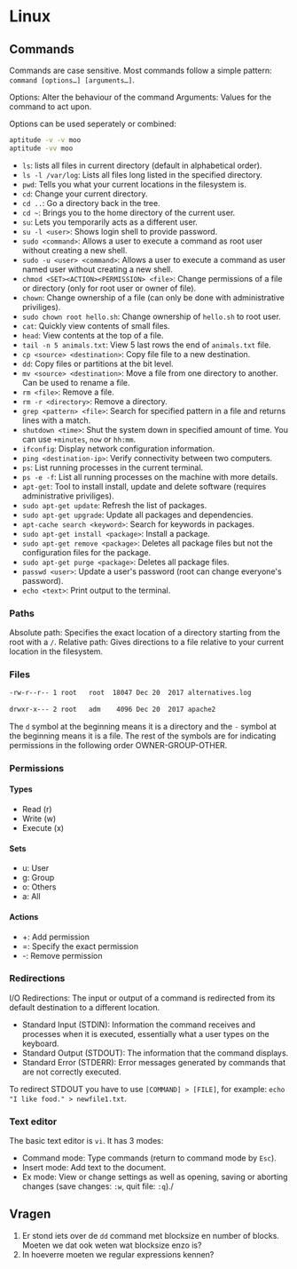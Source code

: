 # Linux

## Commands

Commands are case sensitive.
Most commands follow a simple pattern: `command [options…] [arguments…]`.

Options: Alter the behaviour of the command
Arguments: Values for the command to act upon.

Options can be used seperately or combined:

```bash
aptitude -v -v moo
aptitude -vv moo
```

- `ls`: lists all files in current directory (default in alphabetical order).
- `ls -l /var/log`: Lists all files long listed in the specified directory.
- `pwd`: Tells you what your current locations in the filesystem is.
- `cd`: Change your current directory.
- `cd ..`: Go a directory back in the tree.
- `cd ~`: Brings you to the home directory of the current user.
- `su`: Lets you temporarily acts as a different user.
- `su -l <user>`: Shows login shell to provide password.
- `sudo <command>`: Allows a user to execute a command as root user without creating a new shell.
- `sudo -u <user> <command>`: Allows a user to execute a command as user named user without creating a new shell.
- `chmod <SET><ACTION><PERMISSION> <file>`: Change permissions of a file or directory (only for root user or owner of file).
- `chown`: Change ownership of a file (can only be done with administrative priviliges).
- `sudo chown root hello.sh`: Change ownership of `hello.sh` to root user.
- `cat`: Quickly view contents of small files.
- `head`: View contents at the top of a file.
- `tail -n 5 animals.txt`: View 5 last rows the end of `animals.txt` file.
- `cp <source> <destination>`: Copy file file to a new destination.
- `dd`: Copy files or partitions at the bit level.
- `mv <source> <destination>`: Move a file from one directory to another. Can be used to rename a file.
- `rm <file>`: Remove a file.
- `rm -r <directory>`: Remove a directory.
- `grep <pattern> <file>`: Search for specified pattern in a file and returns lines with a match.
- `shutdown <time>`: Shut the system down in specified amount of time. You can use `+minutes`, `now` or `hh:mm`.
- `ifconfig`: Display network configuration information.
- `ping <destination-ip>`: Verify connectivity between two computers.
- `ps`: List running processes in the current terminal.
- `ps -e -f`: List all running processes on the machine with more details.
- `apt-get`: Tool to install install, update and delete software (requires administrative priviliges).
- `sudo apt-get update`: Refresh the list of packages.
- `sudo apt-get upgrade`: Update all packages and dependencies.
- `apt-cache search <keyword>`: Search for keywords in packages.
- `sudo apt-get install <package>`: Install a package.
- `sudo apt-get remove <package>`: Deletes all package files but not the configuration files for the package.
- `sudo apt-get purge <package>`: Deletes all package files.
- `passwd <user>`: Update a user's password (root can change everyone's password).
- `echo <text>`: Print output to the terminal.

### Paths

Absolute path: Specifies the exact location of a directory starting from the root with a `/`.
Relative path: Gives directions to a file relative to your current location in the filesystem.

### Files

```bash
-rw-r--r-- 1 root   root  18047 Dec 20  2017 alternatives.log       
            
drwxr-x--- 2 root   adm    4096 Dec 20  2017 apache2  
```

The `d` symbol at the beginning means it is a directory and the `-` symbol at the beginning means it is a file. The rest of the symbols are for indicating permissions in the following order OWNER-GROUP-OTHER.

### Permissions

#### Types

- Read (r)
- Write (w)
- Execute (x)

#### Sets

- u: User
- g: Group
- o: Others
- a: All

#### Actions

- +: Add permission
- =: Specify the exact permission
- -: Remove permission

### Redirections

I/O Redirections: The input or output of a command is redirected from its default destination to a different location.

- Standard Input (STDIN): Information the command receives and processes when it is executed, essentially what a user types on the keyboard.
- Standard Output (STDOUT): The information that the command displays.
- Standard Error (STDERR): Error messages generated by commands that are not correctly executed.

To redirect STDOUT you have to use `[COMMAND] > [FILE]`, for example: `echo "I like food." > newfile1.txt`.

### Text editor

The basic text editor is `vi`. It has 3 modes:

- Command mode: Type commands (return to command mode by `Esc`).
- Insert mode: Add text to the document.
- Ex mode: View or change settings as well as opening, saving or aborting changes (save changes: `:w`, quit file: `:q`)./

## Vragen

1. Er stond iets over de `dd` command met blocksize en number of blocks. Moeten we dat ook weten wat blocksize enzo is?
2. In hoeverre moeten we regular expressions kennen?
